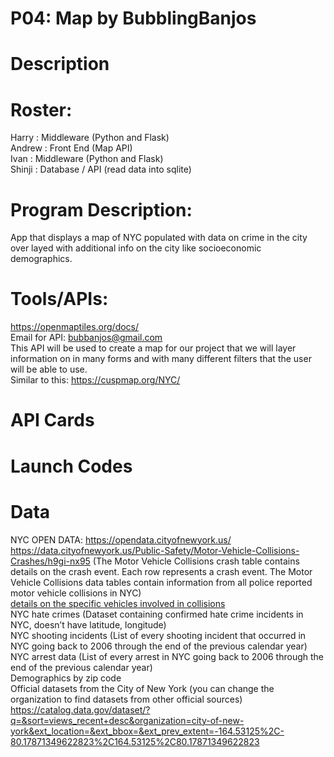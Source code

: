 # P04: Map by BubblingBanjos
# Description

# Roster:
Harry : Middleware (Python and Flask)  
Andrew : Front End (Map API)  
Ivan : Middleware (Python and Flask)  
Shinji : Database / API (read data into sqlite)  

# Program Description:
App that displays a map of NYC populated with data on crime in the city over layed with additional info on the city like socioeconomic demographics.  

# Tools/APIs:
https://openmaptiles.org/docs/  
Email for API: bubbanjos@gmail.com    
This API will be used to create a map for our project that we will layer information on in many forms and with many different filters that the user will be able to use.   
Similar to this: https://cuspmap.org/NYC/  

# API Cards

# Launch Codes

# Data  
NYC OPEN DATA: https://opendata.cityofnewyork.us/  
https://data.cityofnewyork.us/Public-Safety/Motor-Vehicle-Collisions-Crashes/h9gi-nx95 (The Motor Vehicle Collisions crash table contains details on the crash event. Each row represents a crash event. The Motor Vehicle Collisions data tables contain information from all police reported motor vehicle collisions in NYC)  
[details on the specific vehicles involved in collisions  ](https://data.cityofnewyork.us/Public-Safety/Motor-Vehicle-Collisions-Vehicles/bm4k-52h4)  
NYC hate crimes (Dataset containing confirmed hate crime incidents in NYC, doesn’t have latitude, longitude)  
NYC shooting incidents (List of every shooting incident that occurred in NYC going back to 2006 through the end of the previous calendar year)  
NYC arrest data (List of every arrest in NYC going back to 2006 through the end of the previous calendar year)  
Demographics by zip code  
Official datasets from the City of New York (you can change the organization to find datasets from other official sources) https://catalog.data.gov/dataset/?q=&sort=views_recent+desc&organization=city-of-new-york&ext_location=&ext_bbox=&ext_prev_extent=-164.53125%2C-80.17871349622823%2C164.53125%2C80.17871349622823 



